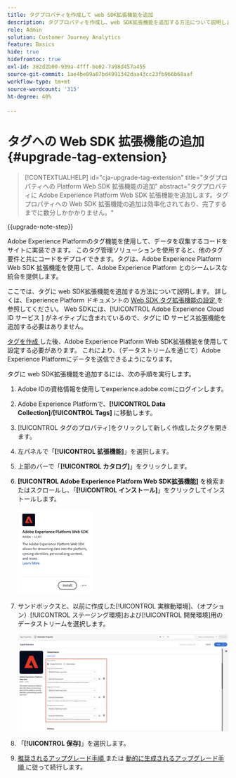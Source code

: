 ```yaml
---
title: タグプロパティを作成して web SDK拡張機能を追加
description: タグプロパティを作成し、web SDK拡張機能を追加する方法について説明します
role: Admin
solution: Customer Journey Analytics
feature: Basics
hide: true
hidefromtoc: true
exl-id: 382d2b00-939a-4fff-be02-7a98d457a455
source-git-commit: 1ae4be09a07bd4991342daa43cc23fb966b68aaf
workflow-type: tm+mt
source-wordcount: '315'
ht-degree: 40%

---
```


# タグへの Web SDK 拡張機能の追加 {#upgrade-tag-extension}

<!-- markdownlint-disable MD034 -->

>[!CONTEXTUALHELP]
>id="cja-upgrade-tag-extension"
>title="タグプロパティへの Platform Web SDK 拡張機能の追加"
>abstract="タグプロパティに Adobe Experience Platform Web SDK 拡張機能を追加します。タグプロパティへの Web SDK 拡張機能の追加は効率化されており、完了するまでに数分しかかかりません。"

<!-- markdownlint-enable MD034 -->

{{upgrade-note-step}}

Adobe Experience Platformのタグ機能を使用して、データを収集するコードをサイトに実装できます。 このタグ管理ソリューションを使用すると、他のタグ要件と共にコードをデプロイできます。タグは、Adobe Experience Platform Web SDK 拡張機能を使用して、Adobe Experience Platform とのシームレスな統合を提供します。

ここでは、タグに web SDK拡張機能を追加する方法について説明します。 詳しくは、Experience Platform ドキュメントの [Web SDK タグ拡張機能の設定 ](https://experienceleague.adobe.com/en/docs/experience-platform/tags/extensions/client/web-sdk/web-sdk-extension-configuration) を参照してください。 Web SDKには、[!UICONTROL Adobe Experience Cloud ID サービス ] がネイティブに含まれているので、タグに ID サービス拡張機能を追加する必要はありません。

[ タグを作成 ](/help/getting-started/cja-upgrade/cja-upgrade-tag-property.md) した後、Adobe Experience Platform Web SDK拡張機能を使用して設定する必要があります。 これにより、（データストリームを通じて）Adobe Experience Platformにデータを送信できるようになります。

タグに web SDK拡張機能を追加するには、次の手順を実行します。

1. Adobe IDの資格情報を使用してexperience.adobe.comにログインします。

1. Adobe Experience Platformで、**[!UICONTROL Data Collection]**/**[!UICONTROL Tags]** に移動します。

1. [!UICONTROL タグのプロパティ]をクリックして新しく作成したタグを開きます。

1. 左パネルで「**[!UICONTROL 拡張機能]**」を選択します。

1. 上部のバーで「**[!UICONTROL カタログ]**」をクリックします。

1. **[!UICONTROL Adobe Experience Platform Web SDK拡張機能]** を検索またはスクロールし、「**[!UICONTROL インストール]**」をクリックしてインストールします。

   <img src="assets/aepwebsdk-extension.png" width="35%"/>

1. サンドボックスと、以前に作成した[!UICONTROL 実稼動環境]、（オプション）[!UICONTROL ステージング環境]および[!UICONTROL 開発環境]用のデータストリームを選択します。

   ![AEP Web SDK 拡張機能の設定](assets/aepwebsk-extension-datastreams.png)

1. 「**[!UICONTROL 保存]**」を選択します。

1. [ 推奨されるアップグレード手順 ](/help/getting-started/cja-upgrade/cja-upgrade-recommendations.md#recommended-upgrade-steps-for-most-organizations) または [ 動的に生成されるアップグレード手順 ](https://gigazelle.github.io/cja-ttv/) に従って続行します。
